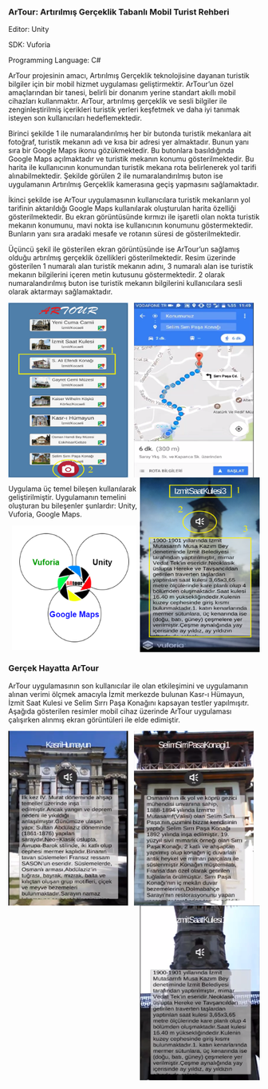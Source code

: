 ### ArTour: Artırılmış Gerçeklik Tabanlı Mobil Turist Rehberi

Editor: Unity

SDK: Vuforia

Programming Language: C#

ArTour projesinin amacı, Artırılmış Gerçeklik teknolojisine dayanan turistik bilgiler için bir mobil hizmet uygulaması geliştirmektir. ArTour’un özel amaçlarından bir tanesi, belirli bir donanım yerine standart akıllı mobil cihazları kullanmaktır. ArTour, artırılmış gerçeklik ve sesli bilgiler ile zenginleştirilmiş içerikleri turistik yerleri keşfetmek ve daha iyi tanımak isteyen son kullanıcıları hedeflemektedir.

Birinci şekilde 1 ile numaralandırılmış her bir butonda turistik mekanlara ait fotoğraf, turistik mekanın adı ve kısa bir adresi yer almaktadır. Bunun yanı sıra bir Google Maps ikonu gözükmektedir. Bu butonlara basıldığında Google Maps açılmaktadır ve turistik mekanın konumu gösterilmektedir. Bu harita ile kullanıcının konumundan turistik mekana rota belirlenerek yol tarifi alınabilmektedir. Şekilde görülen 2 ile numaralandırılmış buton ise uygulamanın Artırılmış Gerçeklik kamerasına geçiş yapmasını sağlamaktadır. 

İkinci şekilde ise ArTour uygulamasının kullanıcılara turistik mekanların yol tarifinin aktarıldığı Google Maps kullanılarak oluşturulan harita özelliği gösterilmektedir. Bu ekran görüntüsünde kırmızı ile işaretli olan nokta turistik mekanın konumunu, mavi nokta ise kullanıcının konumunu göstermektedir. Bunların yanı sıra aradaki mesafe ve rotanın süresi de gösterilmektedir. 

Üçüncü şekil ile gösterilen ekran görüntüsünde ise ArTour’un sağlamış olduğu artırılmış gerçeklik özellikleri gösterilmektedir. Resim üzerinde gösterilen 1 numaralı alan turistik mekanın adını, 3 numaralı alan ise turistik mekanın bilgilerini içeren metin kutusunu göstermektedir. 2 olarak numaralandırılmış buton ise turistik mekanın bilgilerini kullanıcılara sesli olarak aktarmayı sağlamaktadır. 

 <p align="center"><img align="left" src="images/img1.png"  width= 240 height= 350> <img align="center" src="images/img2.png"  width= 240 height= 350><img align="right" src="images/img3.png"  width= 240 height= 350></p> 

Uygulama üç temel bileşen kullanılarak geliştirilmiştir. Uygulamanın temelini oluşturan bu bileşenler şunlardır: Unity, Vuforia, Google Maps.
<p align="center"><img src="images/img4.png" width= 250 height= 250></p>

### Gerçek Hayatta ArTour
ArTour uygulamasının son kullanıcılar ile olan etkileşimini ve uygulamanın alınan verimi ölçmek amacıyla İzmit merkezde bulunan Kasr-ı Hümayun, İzmit Saat Kulesi ve Selim Sırrı Paşa Konağını kapsayan testler yapılmışıtr. Aşağıda gösterilen resimler mobil cihaz üzerinde ArTour uygulaması çalışırken alınmış ekran görüntüleri ile elde edimiştir. 

<p align="center"><img align="left" src="images/img5.png"  width= 240 height= 350> <img align="center" src="images/img6.png"  width= 240 height= 350><img align="right" src="images/img7.png"  width= 240 height= 350></p> 



